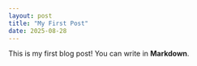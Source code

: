 ```yaml
---
layout: post
title: "My First Post"
date: 2025-08-28
---
```


This is my first blog post! You can write in **Markdown**.
